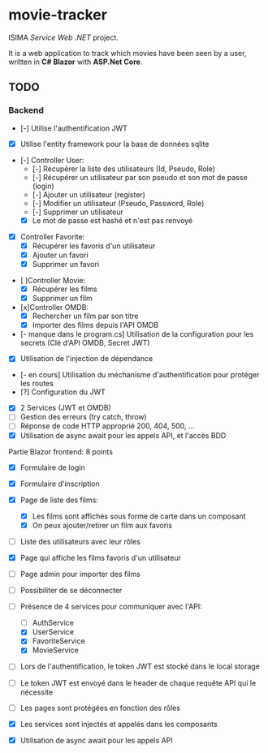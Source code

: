 # movie-tracker

ISIMA *Service Web .NET* project.

It is a web application to track which movies have been seen by a user, written in **C# Blazor** with **ASP.Net Core**.

## TODO

### Backend

- [-] Utilise l'authentification JWT
- [x] Utilise l'entity framework pour la base de données sqlite
- [-] Controller User:
    - [-] Récupérer la liste des utilisateurs (Id, Pseudo, Role)
    - [-] Récupérer un utilisateur par son pseudo et son mot de passe (login)
    - [-] Ajouter un utilisateur (register)
    - [-] Modifier un utilisateur (Pseudo, Password, Role)
    - [-] Supprimer un utilisateur
    - [x] Le mot de passe est hashé et n'est pas renvoyé
- [x] Controller Favorite:
    - [x] Récupérer les favoris d'un utilisateur
    - [x] Ajouter un favori
    - [x] Supprimer un favori
- [ ]Controller Movie:
    - [x] Récupérer les films
    - [x] Supprimer un film
- [x]Controller OMDB:
    - [x] Rechercher un film par son titre
    - [x] Importer des films depuis l'API OMDB
- [- manque dans le program.cs] Utilisation de la configuration pour les secrets (Clé d'API OMDB, Secret JWT)
- [x] Utilisation de l'injection de dépendance
- [- en cours] Utilisation du méchanisme d'authentification pour protéger les routes
- [?] Configuration du JWT
- [x] 2 Services (JWT et OMDB)
- [ ] Gestion des erreurs (try catch, throw)
- [ ] Réponse de code HTTP approprié 200, 404, 500, ...
- [x] Utilisation de async await pour les appels API, et l'accès BDD

Partie Blazor frontend: 8 points

- [x] Formulaire de login
- [x] Formulaire d'inscription
- [x] Page de liste des films:
    - [x] Les films sont affichés sous forme de carte dans un composant
    - [x] On peux ajouter/retirer un film aux favoris
- [ ] Liste des utilisateurs avec leur rôles
- [x] Page qui affiche les films favoris d'un utilisateur
- [ ] Page admin pour importer des films
- [ ] Possibiliter de se déconnecter
- [ ] Présence de 4 services pour communiquer avec l'API:
    - [ ] AuthService
    - [x] UserService
    - [x] FavoriteService
    - [x] MovieService
- [ ] Lors de l'authentification, le token JWT est stocké dans le local storage
- [ ] Le token JWT est envoyé dans le header de chaque requête API qui le nécessite
- [ ] Les pages sont protégées en fonction des rôles
- [x] Les services sont injectés et appelés dans les composants
- [x] Utilisation de async await pour les appels API

